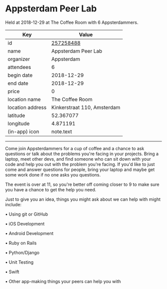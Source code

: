 # Appsterdam Peer Lab
Held at 2018-12-29 at The Coffee Room with 6 Appsterdammers.
        
|Key|Value
|---|---|
|id|[257258488](https://www.meetup.com/appsterdam/events/257258488/)|
|name|Appsterdam Peer Lab|
|organizer|Appsterdam|
|attendees|6|
|begin date|2018-12-29|
|end date|2018-12-29|
|price|0|
|location name|The Coffee Room|
|location address|Kinkerstraat 110, Amsterdam|
|latitude|52.367077|
|longitude|4.871191|
|(in-app) icon|note.text|

---

Come join Appsterdammers for a cup of coffee and a chance to ask questions or talk about the problems you're facing in your projects. Bring a laptop, meet other devs, and find someone who can sit down with your code and help you out with the problem you're facing. If you'd like to just come and answer questions for people, bring your laptop and maybe get some work done if no one asks you questions.

The event is over at 11, so you're better off coming closer to 9 to make sure you have a chance to get the help you need.

Just to give you an idea, things you might ask about we can help with might include:

• Using git or GitHub

• iOS Development

• Android Development

• Ruby on Rails

• Python/Django

• Unit Testing

• Swift

• Other app-making things your peers can help you with


